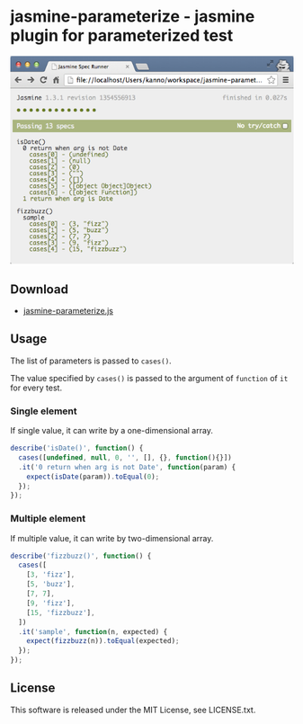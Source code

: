jasmine-parameterize - jasmine plugin for parameterized test
===========================================================

![jasmine-parameterize.png](jasmine-parameterize.png)

## Download

* [jasmine-parameterize.js](https://raw.github.com/kannokanno/jasmine-parameterize/master/jasmine-parameterize.js)

## Usage

The list of parameters is passed to `cases()`.

The value specified by `cases()` is passed to the argument of `function` of `it` for every test.

### Single element

If single value, it can write by a one-dimensional array.

```javascript
describe('isDate()', function() {
  cases([undefined, null, 0, '', [], {}, function(){}])
  .it('0 return when arg is not Date', function(param) {
    expect(isDate(param)).toEqual(0);
  });
});
```

### Multiple element

If multiple value, it can write by two-dimensional array.

```javascript
describe('fizzbuzz()', function() {
  cases([
    [3, 'fizz'],
    [5, 'buzz'],
    [7, 7],
    [9, 'fizz'],
    [15, 'fizzbuzz'],
  ])
  .it('sample', function(n, expected) {
    expect(fizzbuzz(n)).toEqual(expected);
  });
});
```

## License

This software is released under the MIT License, see LICENSE.txt.
